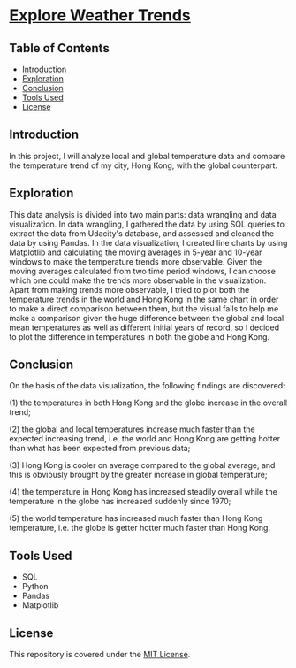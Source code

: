 # [Explore Weather Trends](https://alfred-kctang.github.io/Explore-Weather-Trends-Project/)

## Table of Contents

* [Introduction](#introduction)
* [Exploration](#exploration)
* [Conclusion](#conclusion)
* [Tools Used](#tools-used)
* [License](#license)

## Introduction

In this project, I will analyze local and global temperature data and compare the temperature trend of my city, Hong Kong, with the global counterpart.

## Exploration

This data analysis is divided into two main parts: data wrangling and data visualization. In data wrangling, I gathered the data by using SQL queries to extract the data from Udacity's database, and assessed and cleaned the data by using Pandas. In the data visualization, I created line charts by using Matplotlib and calculating the moving averages in 5-year and 10-year windows to make the temperature trends more observable. Given the moving averages calculated from two time period windows, I can choose which one could make the trends more observable in the visualization. Apart from making trends more observable, I tried to plot both the temperature trends in the world and Hong Kong in the same chart in order to make a direct comparison between them, but the visual fails to help me make a comparison given the huge difference between the global and local mean temperatures as well as different initial years of record, so I decided to plot the difference in temperatures in both the globe and Hong Kong.

## Conclusion

On the basis of the data visualization, the following findings are discovered:

(1) the temperatures in both Hong Kong and the globe increase in the overall trend;

(2) the global and local temperatures increase much faster than the expected increasing trend, i.e. the world and Hong Kong are getting hotter than what has been expected from previous data;

(3) Hong Kong is cooler on average compared to the global average, and this is obviously brought by the greater increase in global temperature;

(4) the temperature in Hong Kong has increased steadily overall while the temperature in the globe has increased suddenly since 1970;

(5) the world temperature has increased much faster than Hong Kong temperature, i.e. the globe is getter hotter much faster than Hong Kong.

## Tools Used

- SQL
- Python
- Pandas
- Matplotlib

## License

This repository is covered under the [MIT License](https://github.com/alfred-kctang/weather-trends/blob/master/LICENSE).
